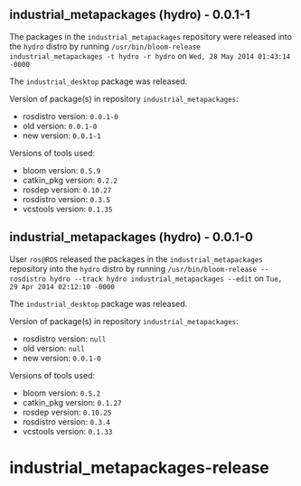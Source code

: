 ## industrial_metapackages (hydro) - 0.0.1-1

The packages in the `industrial_metapackages` repository were released into the `hydro` distro by running `/usr/bin/bloom-release industrial_metapackages -t hydro -r hydro` on `Wed, 28 May 2014 01:43:14 -0000`

The `industrial_desktop` package was released.

Version of package(s) in repository `industrial_metapackages`:
- rosdistro version: `0.0.1-0`
- old version: `0.0.1-0`
- new version: `0.0.1-1`

Versions of tools used:
- bloom version: `0.5.9`
- catkin_pkg version: `0.2.2`
- rosdep version: `0.10.27`
- rosdistro version: `0.3.5`
- vcstools version: `0.1.35`


## industrial_metapackages (hydro) - 0.0.1-0

User `ros@ROS` released the packages in the `industrial_metapackages` repository into the `hydro` distro by running `/usr/bin/bloom-release --rosdistro hydro --track hydro industrial_metapackages --edit` on `Tue, 29 Apr 2014 02:12:10 -0000`

The `industrial_desktop` package was released.

Version of package(s) in repository `industrial_metapackages`:
- rosdistro version: `null`
- old version: `null`
- new version: `0.0.1-0`

Versions of tools used:
- bloom version: `0.5.2`
- catkin_pkg version: `0.1.27`
- rosdep version: `0.10.25`
- rosdistro version: `0.3.4`
- vcstools version: `0.1.33`


industrial_metapackages-release
===============================
